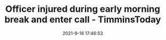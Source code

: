 ---
"title": "Officer injured during early morning break and enter call - TimminsToday"
"date": "2021-9-16 17:46:53"
"feed_name": "GOOGLENEWSINDUSTRIAL"
"feed_website": "https://news.google.com/search?q=industrial%2Bincident&hl=en-US&gl=US&ceid=US:en"
"feed_rss": "https://news.google.com/rss/search?q=industrial%2Bincident&hl=en-US&gl=US&ceid=US:en"
"link": "https://www.timminstoday.com/police-beat/officer-injured-during-early-morning-break-and-enter-call-4339082"
"file": "_posts/2021-1-1-111a182bf1fcb7e2fc7262bde3bac96119340efb.md"
"accident": "1"
"drilling": "0"
"dead": "0"
"injured": "1"
---
